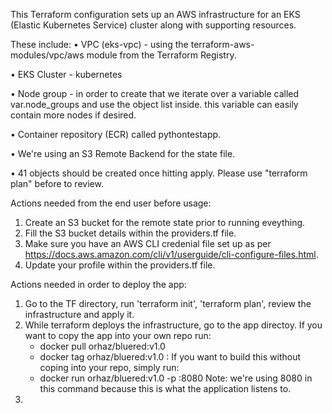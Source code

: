 This Terraform configuration sets up an AWS infrastructure for an EKS (Elastic Kubernetes Service) cluster along with supporting resources.

These include:
• VPC (eks-vpc) - using the terraform-aws-modules/vpc/aws module from the Terraform Registry.

• EKS Cluster - kubernetes

• Node group - in order to create that we iterate over a variable called var.node_groups and use the object list inside. this variable can easily contain more nodes if desired.

• Container repository (ECR) called pythontestapp.

• We're using an S3 Remote Backend for the state file.

• 41 objects should be created once hitting apply. Please use "terraform plan" before to review.


Actions needed from the end user before usage:

1. Create an S3 bucket for the remote state prior to running eveything.
2. Fill the S3 bucket details within the providers.tf file.
3. Make sure you have an AWS CLI credenial file set up as per https://docs.aws.amazon.com/cli/v1/userguide/cli-configure-files.html.
4. Update your profile within the providers.tf file.

Actions needed in order to deploy the app:

1. Go to the TF directory, run 'terraform init', 'terraform plan', review the infrastructure and apply it.
2. While terraform deploys the infrastructure, go to the app directoy. If you want to copy the app into your own repo run:
    - docker pull orhaz/bluered:v1.0
    - docker tag orhaz/bluered:v1.0 <target repo>:<target tag>
  If you want to build this without coping into your repo, simply run:
    - docker run orhaz/bluered:v1.0 -p <local port>:8080
    Note: we're using 8080 in this command because this is what the application listens to.
3. 
